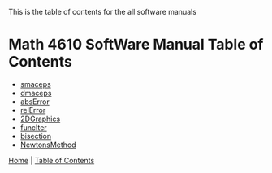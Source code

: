 This is the table of contents for the all software manuals

# Math 4610 SoftWare Manual Table of Contents



* [smaceps](smaceps.md)
* [dmaceps](dmaceps.md)
* [absError](absError.md)
* [relError](relError.md)
* [2DGraphics](2DGraphics.md)
* [funcIter](funcIter.md)
* [bisection](bisection.md)
* [NewtonsMethod](newtonsMethod.md)



[Home](../README.md) |
[Table of Contents](../TableOfContents.md) 
